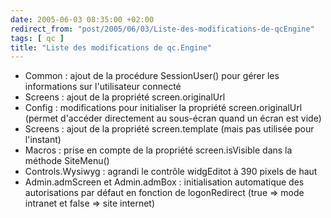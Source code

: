 ```yaml
---
date: 2005-06-03 08:35:00 +02:00
redirect_from: "post/2005/06/03/Liste-des-modifications-de-qcEngine"
tags: [ qc ]
title: "Liste des modifications de qc.Engine"
---
```


* Common : ajout de la procédure SessionUser() pour gérer les informations
sur l'utilisateur connecté
* Screens : ajout de la propriété screen.originalUrl
* Config : modifications pour initialiser la propriété screen.originalUrl
(permet d'accéder directement au sous-écran quand un écran est vide)
* Screens : ajout de la propriété screen.template (mais pas utilisée pour
l'instant)
* Macros : prise en compte de la propriété screen.isVisible dans la méthode
SiteMenu()
* Controls.Wysiwyg : agrandi le contrôle widgEditot à 390 pixels de haut
* Admin.admScreen et Admin.admBox : initialisation automatique des
autorisations par défaut en fonction de logonRedirect (true => mode intranet
et false => site internet)
